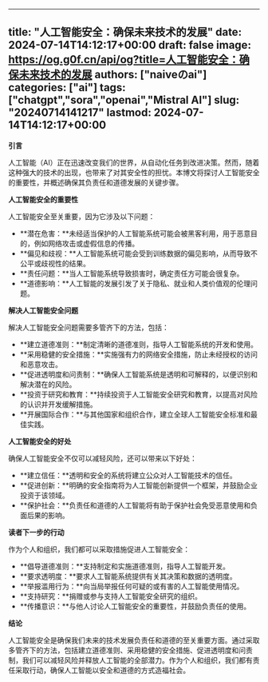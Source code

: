 
---
title: "人工智能安全：确保未来技术的发展"
date: 2024-07-14T14:12:17+00:00
draft: false
image: https://og.g0f.cn/api/og?title=人工智能安全：确保未来技术的发展
authors: ["naiveのai"]
categories: ["ai"]
tags: ["chatgpt","sora","openai","Mistral AI"]
slug: "20240714141217"
lastmod: 2024-07-14T14:12:17+00:00
---
**引言**

人工智能（AI）正在迅速改变我们的世界，从自动化任务到改进决策。然而，随着这种强大的技术的出现，也带来了对其安全性的担忧。本博文将探讨人工智能安全的重要性，并概述确保其负责任和道德发展的关键步骤。

**人工智能安全的重要性**

人工智能安全至关重要，因为它涉及以下问题：

* **潜在危害：**未经适当保护的人工智能系统可能会被黑客利用，用于恶意目的，例如网络攻击或虚假信息的传播。
* **偏见和歧视：**人工智能系统可能会受到训练数据的偏见影响，从而导致不公平或歧视性的结果。
* **责任问题：**当人工智能系统导致损害时，确定责任方可能会很复杂。
* **道德影响：**人工智能的发展引发了关于隐私、就业和人类价值观的伦理问题。

**解决人工智能安全问题**

解决人工智能安全问题需要多管齐下的方法，包括：

* **建立道德准则：**制定清晰的道德准则，指导人工智能系统的开发和使用。
* **采用稳健的安全措施：**实施强有力的网络安全措施，防止未经授权的访问和恶意攻击。
* **促进透明度和问责制：**确保人工智能系统是透明和可解释的，以便识别和解决潜在的风险。
* **投资于研究和教育：**持续投资于人工智能安全研究和教育，以提高对风险的认识并开发缓解措施。
* **开展国际合作：**与其他国家和组织合作，建立全球人工智能安全标准和最佳实践。

**人工智能安全的好处**

确保人工智能安全不仅可以减轻风险，还可以带来以下好处：

* **建立信任：**透明和安全的系统将建立公众对人工智能技术的信任。
* **促进创新：**明确的安全指南将为人工智能创新提供一个框架，并鼓励企业投资于该领域。
* **保护社会：**负责任和道德的人工智能将有助于保护社会免受恶意使用和负面后果的影响。

**读者下一步的行动**

作为个人和组织，我们都可以采取措施促进人工智能安全：

* **倡导道德准则：**支持制定和实施道德准则，指导人工智能开发。
* **要求透明度：**要求人工智能系统提供有关其决策和数据的透明度。
* **举报滥用行为：**向当局举报任何可疑的或有害的人工智能使用情况。
* **支持研究：**捐赠或参与支持人工智能安全研究的组织。
* **传播意识：**与他人讨论人工智能安全的重要性，并鼓励负责任的使用。

**结论**

人工智能安全是确保我们未来的技术发展负责任和道德的至关重要方面。通过采取多管齐下的方法，包括建立道德准则、采用稳健的安全措施、促进透明度和问责制，我们可以减轻风险并释放人工智能的全部潜力。作为个人和组织，我们都有责任采取行动，确保人工智能以安全和道德的方式造福社会。
